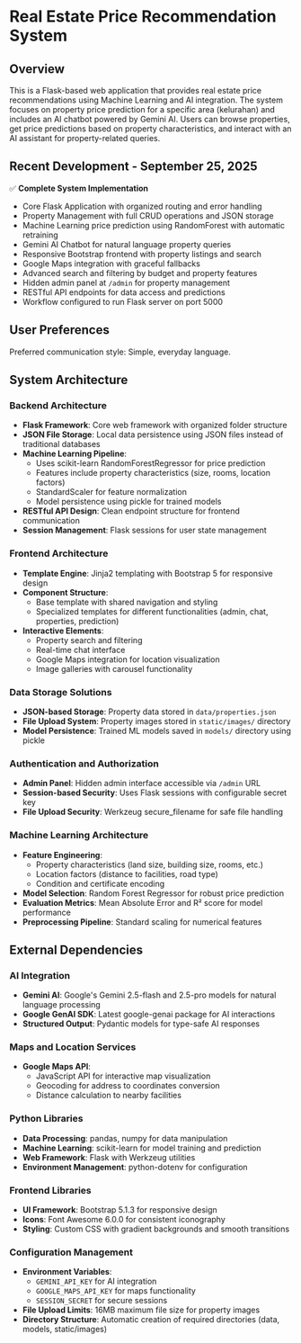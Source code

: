 # Real Estate Price Recommendation System

## Overview

This is a Flask-based web application that provides real estate price recommendations using Machine Learning and AI integration. The system focuses on property price prediction for a specific area (kelurahan) and includes an AI chatbot powered by Gemini AI. Users can browse properties, get price predictions based on property characteristics, and interact with an AI assistant for property-related queries.

## Recent Development - September 25, 2025

✅ **Complete System Implementation**
- Core Flask Application with organized routing and error handling
- Property Management with full CRUD operations and JSON storage
- Machine Learning price prediction using RandomForest with automatic retraining
- Gemini AI Chatbot for natural language property queries
- Responsive Bootstrap frontend with property listings and search
- Google Maps integration with graceful fallbacks
- Advanced search and filtering by budget and property features
- Hidden admin panel at `/admin` for property management
- RESTful API endpoints for data access and predictions
- Workflow configured to run Flask server on port 5000

## User Preferences

Preferred communication style: Simple, everyday language.

## System Architecture

### Backend Architecture
- **Flask Framework**: Core web framework with organized folder structure
- **JSON File Storage**: Local data persistence using JSON files instead of traditional databases
- **Machine Learning Pipeline**: 
  - Uses scikit-learn RandomForestRegressor for price prediction
  - Features include property characteristics (size, rooms, location factors)
  - StandardScaler for feature normalization
  - Model persistence using pickle for trained models
- **RESTful API Design**: Clean endpoint structure for frontend communication
- **Session Management**: Flask sessions for user state management

### Frontend Architecture
- **Template Engine**: Jinja2 templating with Bootstrap 5 for responsive design
- **Component Structure**: 
  - Base template with shared navigation and styling
  - Specialized templates for different functionalities (admin, chat, properties, prediction)
- **Interactive Elements**: 
  - Property search and filtering
  - Real-time chat interface
  - Google Maps integration for location visualization
  - Image galleries with carousel functionality

### Data Storage Solutions
- **JSON-based Storage**: Property data stored in `data/properties.json`
- **File Upload System**: Property images stored in `static/images/` directory
- **Model Persistence**: Trained ML models saved in `models/` directory using pickle

### Authentication and Authorization
- **Admin Panel**: Hidden admin interface accessible via `/admin` URL
- **Session-based Security**: Uses Flask sessions with configurable secret key
- **File Upload Security**: Werkzeug secure_filename for safe file handling

### Machine Learning Architecture
- **Feature Engineering**: 
  - Property characteristics (land size, building size, rooms, etc.)
  - Location factors (distance to facilities, road type)
  - Condition and certificate encoding
- **Model Selection**: Random Forest Regressor for robust price prediction
- **Evaluation Metrics**: Mean Absolute Error and R² score for model performance
- **Preprocessing Pipeline**: Standard scaling for numerical features

## External Dependencies

### AI Integration
- **Gemini AI**: Google's Gemini 2.5-flash and 2.5-pro models for natural language processing
- **Google GenAI SDK**: Latest google-genai package for AI interactions
- **Structured Output**: Pydantic models for type-safe AI responses

### Maps and Location Services
- **Google Maps API**: 
  - JavaScript API for interactive map visualization
  - Geocoding for address to coordinates conversion
  - Distance calculation to nearby facilities

### Python Libraries
- **Data Processing**: pandas, numpy for data manipulation
- **Machine Learning**: scikit-learn for model training and prediction
- **Web Framework**: Flask with Werkzeug utilities
- **Environment Management**: python-dotenv for configuration

### Frontend Libraries
- **UI Framework**: Bootstrap 5.1.3 for responsive design
- **Icons**: Font Awesome 6.0.0 for consistent iconography
- **Styling**: Custom CSS with gradient backgrounds and smooth transitions

### Configuration Management
- **Environment Variables**: 
  - `GEMINI_API_KEY` for AI integration
  - `GOOGLE_MAPS_API_KEY` for maps functionality
  - `SESSION_SECRET` for secure sessions
- **File Upload Limits**: 16MB maximum file size for property images
- **Directory Structure**: Automatic creation of required directories (data, models, static/images)
